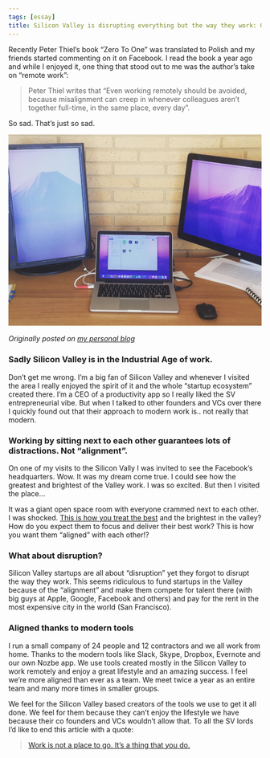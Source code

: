 ```yaml
---
tags: [essay]
title: Silicon Valley is disrupting everything but the way they work: Getting remote work done.
---
```


Recently Peter Thiel’s book “Zero To One” was translated to Polish and my friends started commenting on it on Facebook. I read the book a year ago and while I enjoyed it, one thing that stood out to me was the author’s take on “remote work”:

> Peter Thiel writes that “Even working remotely should be avoided, because misalignment can creep in whenever colleagues aren’t together full-time, in the same place, every day”.

So sad. That’s just so sad.

![Silicon Valley is disrupting everything but the way they work](/img/sv-remote.jpg)

*Originally posted on [my personal blog](https://sliwinski.com/sv-remote)*

<!--More-->

### Sadly Silicon Valley is in the Industrial Age of work.

Don’t get me wrong. I’m a big fan of Silicon Valley and whenever I visited the area I really enjoyed the spirit of it and the whole “startup ecosystem” created there. I’m a CEO of a productivity app so I really liked the SV entrepreneurial vibe. But when I talked to other founders and VCs over there I quickly found out that their approach to modern work is.. not really that modern.

### Working by sitting next to each other guarantees lots of distractions. Not “alignment”.

On one of my visits to the Silicon Vally I was invited to see the Facebook’s headquarters. Wow. It was my dream come true. I could see how the greatest and brightest of the Valley work. I was so excited. But then I visited the place…

It was a giant open space room with everyone crammed next to each other. I was shocked. [This is how you treat the best](http://thepodcast.fm/episodes/5) and the brightest in the valley? How do you expect them to focus and deliver their best work? This is how you want them “aligned” with each other!?

### What about disruption?

Silicon Valley startups are all about “disruption” yet they forgot to disrupt the way they work. This seems ridiculous to fund startups in the Valley because of the “alignment” and make them compete for talent there (with big guys at Apple, Google, Facebook and others) and pay for the rent in the most expensive city in the world (San Francisco).

### Aligned thanks to modern tools

I run a small company of 24 people and 12 contractors and we all work from home. Thanks to the modern tools like Slack, Skype, Dropbox, Evernote and our own Nozbe app. We use tools created mostly in the Silicon Valley to work remotely and enjoy a great lifestyle and an amazing success. I feel we’re more aligned than ever as a team. We meet twice a year as an entire team and many more times in smaller groups.

We feel for the Silicon Valley based creators of the tools we use to get it all done. We feel for them because they can’t enjoy the lifestyle we have because their co founders and VCs wouldn’t allow that. To all the SV lords I’d like to end this article with a quote:

> [Work is not a place to go. It’s a thing that you do.](https://sliwinski.com/noofficebook/)